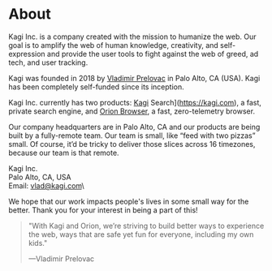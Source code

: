 # About

Kagi Inc. is a company created with the mission to humanize the web. Our goal is to amplify the web of human knowledge, creativity, and self-expression and provide the user tools to fight against the web of greed, ad tech, and user tracking.

Kagi was founded in 2018 by [Vladimir Prelovac](https://vladimir.prelovac.com/) in Palo Alto, CA (USA). Kagi has been completely self-funded since its inception. 

Kagi Inc. currently has two products: [Kagi](https://kagi.com) Search](https://kagi.com), a fast, private search engine, and [Orion Browser](https://browser.kagi.com/), a fast, zero-telemetry browser.

 
Our company headquarters are in Palo Alto, CA and our products are being built by a fully-remote team. Our team is small, like “feed with two pizzas” small. Of course, it’d be tricky to deliver those slices across 16 timezones, because our team is that remote.

Kagi Inc.\
Palo Alto, CA, USA\
Email: vlad@kagi.com\



We hope that our work impacts people's lives in some small way for the better. Thank you for your interest in being a part of this!

> "With Kagi and Orion, we’re striving to build better ways to experience the web, ways that are safe yet fun for everyone, including my own kids."
> 
> —Vladimir Prelovac
